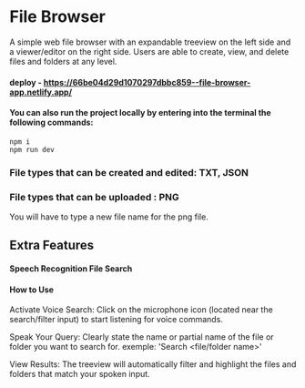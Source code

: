 # File Browser

A simple web file browser with an expandable treeview on the left side and a viewer/editor on the right side. Users are able to create, view, and delete files and folders at any level.


#### deploy - https://66be04d29d1070297dbbc859--file-browser-app.netlify.app/

#### You can also run the project locally by entering into the terminal the following commands:
```
npm i
npm run dev
```
### File types that can be created and edited: TXT, JSON


### File types that can be uploaded : PNG
 You will have to type a new file name for the png file.
## Extra Features

#### Speech Recognition File Search
#### How to Use
 Activate Voice Search: Click on the microphone icon (located near the search/filter input) to start listening for voice commands.

 Speak Your Query: Clearly state the name or partial name of the file or folder you want to search for.
 exemple: 'Search <file/folder name>'

View Results: The treeview will automatically filter and highlight the files and folders that match your spoken input.
